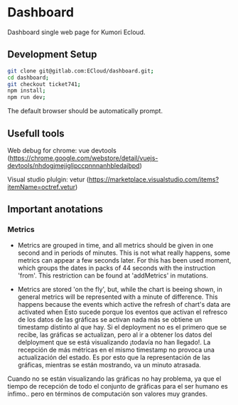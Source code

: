 # Dashboard
Dashboard single web page for Kumori Ecloud.

## Development Setup
``` bash
git clone git@gitlab.com:ECloud/dashboard.git;
cd dashboard;
git checkout ticket741;
npm install;
npm run dev;
```
The default browser should be automatically prompt.

## Usefull tools
Web debug for chrome: vue devtools (https://chrome.google.com/webstore/detail/vuejs-devtools/nhdogjmejiglipccpnnnanhbledajbpd)

Visual studio plulgin: vetur (https://marketplace.visualstudio.com/items?itemName=octref.vetur)

## Important anotations
### Metrics
 - Metrics are grouped in time, and all metrics should be given in one second and in periods of minutes. This is not what really happens, some metrics can appear a few seconds later.
For this has been used moment, which groups the dates in packs of 44 seconds with the instruction 'from'. This restriction can be found at 'addMetrics' in mutations.

 - Metrics are stored 'on the fly', but, while the chart is beeing shown, in general metrics will be represented with a minute of difference. 
 This happens because the events which active the refresh of chart's data are activated when 
 Esto sucede porque los eventos que activan el refresco de los datos de las gráficas
se activan nada más se obtiene un timestamp distinto al que hay. Si el deployment no es el primero que se recibe, las gráficas se actualizan, pero al ir a obtener los datos del delployment que se está visualizando
¡todavía no han llegado!. La recepción de más métricas en el mismo timestamp no provoca una actualización del estado. Es por esto que la representación de las gráficas, mientras se están mostrando, va un minuto atrasada.

Cuando no se están visualizando las gráficas no hay problema, ya que el tiempo de recepción de todo el conjunto de gráficas para el ser humano es ínfimo.. pero en términos de computación son valores muy grandes.